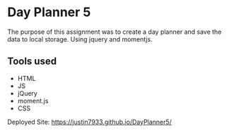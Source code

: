 # Day Planner 5
The purpose of this assignment was to create a day planner and save the data to local storage. Using jquery and momentjs.
## Tools used 
<ul>
  <li>HTML</li>
  <li>JS
  <li>jQuery</li>
  <li>moment.js</li>
  <li>CSS</li>
  </ul>

Deployed Site: https://justin7933.github.io/DayPlanner5/
